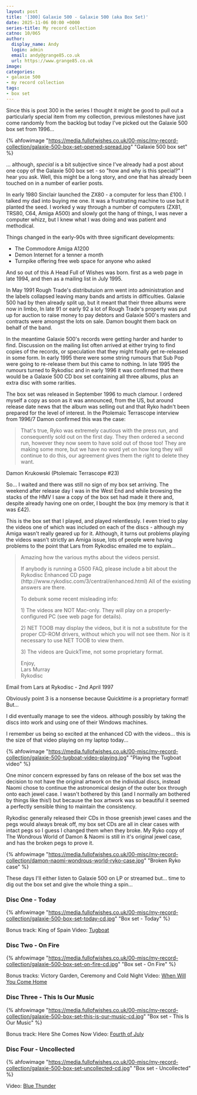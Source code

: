 ```yaml
---
layout: post
title: '[300] Galaxie 500 - Galaxie 500 (aka Box Set)'
date: 2025-11-06 00:00 +0000
series-title: My record collection 
catno: 10/065
author:
  display_name: Andy
  login: admin
  email: andy@grange85.co.uk
  url: https://www.grange85.co.uk
image:
categories:
- galaxie 500
- my record collection
tags:
- box set
---
```

Since this is post 300 in the series I thought it might be good to pull out a particularly special item from my collection, previous milestones have just come randomly from the backlog but today I've picked out the Galaxie 500 box set from 1996...

{% ahfowimage "https://media.fullofwishes.co.uk/00-misc/my-record-collection/galaxie-500-box-set-opened-spread.jpg" "Galaxie 500 box set" %}

... although, _special_ is a bit subjective since I've already had a post about one copy of the Galaxie 500 box set - so "how and why is this special?" I hear you ask. Well, this might be a long story, and one that has already been touched on in a number of earlier posts.

In early 1980 Sinclair launched the ZX80 - a computer for less than £100. I talked my dad into buying me one. It was a frustrating machine to use but it planted the seed. I worked y way through a number of computers (ZX81, TRS80, C64, Amiga A500) and slowly got the hang of things, I was never a computer whizz, but I knew what I was doing and was patient and methodical.

Things changed in the early-90s with three significant developments:

 - The Commodore Amiga A1200
 - Demon Internet for a tenner a month
 - Turnpike offering free web space for anyone who asked

And so out of this A Head Full of Wishes was born. first as a web page in late 1994, and then as a mailing list in July 1995.

In May 1991 Rough Trade's distributuion arm went into administration and the labels collapsed leaving many bands and artists in difficulties. Galaxie 500 had by then already split up, but it meant that their three albums were now in limbo, In late 91 or early 92 a lot of Rough Trade's property was put up for auction to raise money to pay debtors and Galaxie 500's masters and contracts were amongst the lots on sale. Damon bought them back on behalf of the band.

In the meantime Galaxie 500's records were getting harder and harder to find. Discussion on the mailing list often arrived at either trying to find copies of the records, or speculation that they might finally get re-released in some form. In early 1995 there were some string rumours that Sub Pop were going to re-release them but this came to nothing. In late 1995 the rumours turned to Rykodisc and in early 1996 it was confirmed that there would be a Galaxie 500 CD box set containing all three albums, plus an extra disc with some rarities.

The box set was released in September 1996 to much clamour. I ordered myself a copy as soon as it was announced, from the US, but around release date news that the album was selling out and that Ryko hadn't been prepared for the level of interest. In the Ptolemaic Terrascope interview from 1996/7 Damon confirmed this was the case:

<blockquote>
That's true, Ryko was extremely cautious with the press run, and consequently sold out on the first day. They then ordered a second run, however they now seem to have sold out of those too! They are making some more, but we have no word yet on how long they will continue to do this, our agreement gives them the right to delete they want.
</blockquote>
<p class="caption">Damon Krukowski (Ptolemaic Terrascope #23)</p>

So... I waited and there was still no sign of my box set arriving. The weekend after release day I was in the West End and while browsing the stacks of the HMV I saw a copy of the box set had made it there and, despite already having one on order, I bought the box (my memory is that it was £42).

This is the box set that I played, and played relentlessly. I even tried to play the videos one of which was included on each of the discs - although my Amiga wasn't really geared up for it. Although, it turns out problems playing the videos wasn't strictly an Amiga issue, lots of people were having problems to the point that Lars from Rykodisc emailed me to explain...

<blockquote>
<p>Amazing how the various myths about the videos persist.</p>

<p>If anybody is running a G500 FAQ, please include a bit about the
Rykodisc Enhanced CD page
(http://www.rykodisc.com/3/central/enhanced.html) All of the existing
answers are there.</p>

<p>To debunk some recent misleading info:</p>

<p>1) The videos are NOT Mac-only. They will play on a
properly-configured PC (see web page for details).</p>

<p>2) NET TOOB may display the videos, but it is not a substitute for
the proper CD-ROM drivers, without which you will not see them. Nor
is it necessary to use NET TOOB to view them.</p>

<p>3) The videos are QuickTime, not some proprietary format.</p>

<p>Enjoy,<br>
Lars Murray<br>
Rykodisc
</p>
</blockquote>
<p class="caption">Email from Lars at Rykodisc - 2nd April 1997</p>

Obviously point 3 is a nonsense because Quicktime *is* a proprietary format! But... 

I did eventually manage to see the videos. although possibly by taking the discs into work and using one of their Windows machines.

I remember us being so excited at the enhanced CD with the videos... this is the size of that video playing on my laptop today...

{% ahfowimage "https://media.fullofwishes.co.uk/00-misc/my-record-collection/galaxie-500-tugboat-video-playing.jpg" "Playing the Tugboat video" %}

One minor concern expressed by fans on release of the box set was the decision to not have the original artwork on the individual discs, instead Naomi chose to continue the astronomical design of the outer box through onto each jewel case. I wasn't bothered by this (and I normally am bothered by things like this!) but because the box artwork was so beautiful it seemed a perfectly sensible thing to maintain the consistency.

Rykodisc generally released their CDs in those greenish jewel cases and the pegs would always break off, my box set CDs are all in clear cases with intact pegs so I guess I changed them when they broke. My Ryko copy of The Wondrous World of Damon & Naomi is still in it's original jewel case, and has the broken pegs to prove it.

{% ahfowimage "https://media.fullofwishes.co.uk/00-misc/my-record-collection/damon-naomi-wondrous-world-ryko-case.jpg" "Broken Ryko case" %}

These days I'll either listen to Galaxie 500 on LP or streamed but... time to dig out the box set and give the whole thing a spin...

### Disc One - Today

{% ahfowimage "https://media.fullofwishes.co.uk/00-misc/my-record-collection/galaxie-500-box-set-today-cd.jpg" "Box set - Today" %}

Bonus track: King of Spain
Video: [Tugboat](https://www.youtube.com/watch?v=Xe_21Z7wKQU)


### Disc Two - On Fire 

{% ahfowimage "https://media.fullofwishes.co.uk/00-misc/my-record-collection/galaxie-500-box-set-on-fire-cd.jpg" "Box set - On Fire" %}

Bonus tracks: Victory Garden, Ceremony and Cold Night
Video: [When Will You Come Home](https://www.youtube.com/watch?v=o5R_bYZffQI)

### Disc Three - This Is Our Music

{% ahfowimage "https://media.fullofwishes.co.uk/00-misc/my-record-collection/galaxie-500-box-set-this-is-our-music-cd.jpg" "Box set - This Is Our Music" %}

Bonus track: Here She Comes Now
Video: [Fourth of July](https://www.youtube.com/watch?v=ct3QKlEgwbk)

### Disc Four - Uncollected

{% ahfowimage "https://media.fullofwishes.co.uk/00-misc/my-record-collection/galaxie-500-box-set-uncollected-cd.jpg" "Box set - Uncollected" %}

Video: [Blue Thunder](https://www.youtube.com/watch?v=XYWC_U4rsEc)
